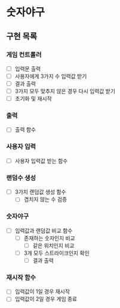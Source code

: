 # 숫자야구

## 구현 목록

### 게임 컨트롤러

- [ ] 입력문 출력
- [ ] 사용자에게 3가지 수 입력값 받기
- [ ] 결과 출력
- [ ] 3가지 모두 맞추지 않은 경우 다시 입력값 받기
- [ ] 초기화 및 재시작

### 출력

- [ ] 출력 함수

### 사용자 입력

- [ ] 사용자 입력값 받는 함수

### 랜덤수 생성

- [ ] 3가지 랜덤값 생성 함수
  - [ ] 겹치지 않는 수 검증

### 숫자야구

- [ ] 입력값과 랜덤값 비교 함수
  - [ ] 존재하는 숫자인지 비교
    - [ ] 같은 위치인지 비교
  - [ ] 3개 모두 스트라이크인지 확인
	- [ ] 결과 출력

### 재시작 함수

- [ ] 입력값이 1일 경우 재시작
- [ ] 입력값이 2일 경우 게임 종료
